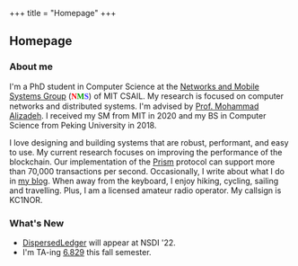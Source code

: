 +++
title = "Homepage"
+++

## Homepage

### About me

I'm a PhD student in Computer Science at the [Networks and Mobile Systems
Group](http://nms.csail.mit.edu) (<font face="Trebuchet MS"><b><font
color="#FF0000">N</font><font color="#009900">M</font><font
color="#3333FF">S</font></b></font>) of MIT CSAIL.
My research is focused on computer networks and distributed systems.
I'm advised by [Prof. Mohammad Alizadeh](https://people.csail.mit.edu/alizadeh/).
I received my SM from MIT in 2020 and my BS in Computer Science from Peking University in 2018.

I love designing and building systems that are robust,
performant, and easy to use. My current research
focuses on improving the performance of the blockchain. Our implementation of the
[Prism](https://github.com/yangl1996/prism-rust) protocol can support more than
70,000 transactions per second. Occasionally, I write about what I do in
[my blog](https://blog.leiy.me). When away from the keyboard, I enjoy hiking,
cycling, sailing and travelling. Plus, I am a licensed amateur radio operator.
My callsign is KC1NOR.

### What's New

- [DispersedLedger](https://github.com/yangl1996/dispersed-ledger) will appear at NSDI '22.
- I'm TA-ing [6.829](https://web.mit.edu/6.829/www/currentsemester/) this fall semester.

